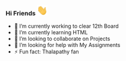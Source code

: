 ### Hi Friends <img alt="Just a Hi" src="https://github.com/JeevabharathiRK/JeevabharathiRK/blob/master/assets/Hi.gif" width="29px">

<!--
**JeevabharathiRK/jeevabharathiRK** is a ✨ _special_ ✨ repository because its `README.md` (this file) appears on your GitHub profile. 

Here are some ideas to get you started:
-->
- 🔭 I’m currently working to clear 12th Board
- 🌱 I’m currently learning HTML
- 👯 I’m looking to collaborate on Projects
- 🤔 I’m looking for help with My Assignments
- ⚡ Fun fact: Thalapathy fan

